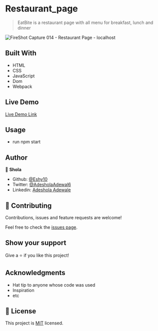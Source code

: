 # Restaurant_page

> EatBite is a restaurant page with all menu for breakfast, lunch and dinner

![FireShot Capture 014 - Restaurant Page - localhost](https://user-images.githubusercontent.com/52670459/88483153-e63eb980-cf5d-11ea-8594-bbcfb6212b42.png)


## Built With

- HTML
- CSS
- JavaScript
- Dom
- Webpack

## Live Demo

[Live Demo Link]( https://unruffled-mestorf-3d4b30.netlify.app)


## Usage

 - run npm start

## Author

👤 **Shola**

- Github: [@Eshy10](https://github.com/Eshy10)
- Twitter: [@AdesholaAdewal6](https://twitter.com/AdesholaAdewal6)
- Linkedin: [Adeshola Adewale ](https://www.linkedin.com/in/adewale-adeshola/)

## 🤝 Contributing

Contributions, issues and feature requests are welcome!

Feel free to check the [issues page](issues/).

## Show your support

Give a ⭐️ if you like this project!

## Acknowledgments

- Hat tip to anyone whose code was used
- Inspiration
- etc

## 📝 License

This project is [MIT](lic.url) licensed.